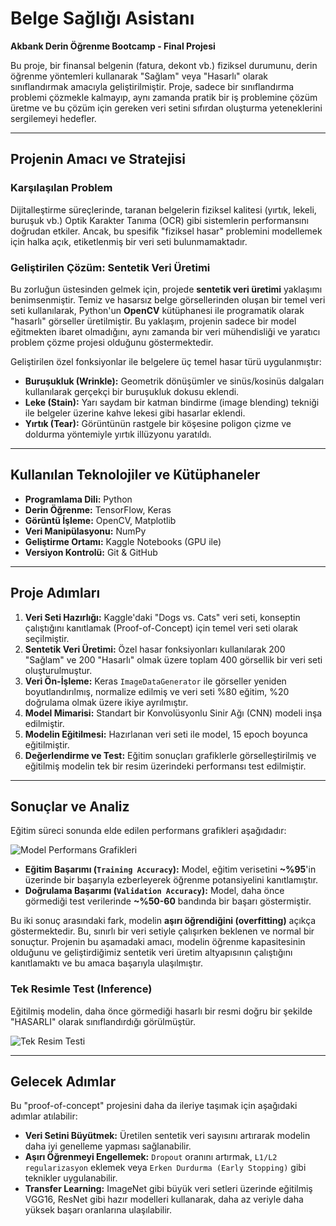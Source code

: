 # Belge Sağlığı Asistanı

**Akbank Derin Öğrenme Bootcamp - Final Projesi**

Bu proje, bir finansal belgenin (fatura, dekont vb.) fiziksel durumunu, derin öğrenme yöntemleri kullanarak "Sağlam" veya "Hasarlı" olarak sınıflandırmak amacıyla geliştirilmiştir. Proje, sadece bir sınıflandırma problemi çözmekle kalmayıp, aynı zamanda pratik bir iş problemine çözüm üretme ve bu çözüm için gereken veri setini sıfırdan oluşturma yeteneklerini sergilemeyi hedefler.

---

## Projenin Amacı ve Stratejisi

### Karşılaşılan Problem
Dijitalleştirme süreçlerinde, taranan belgelerin fiziksel kalitesi (yırtık, lekeli, buruşuk vb.) Optik Karakter Tanıma (OCR) gibi sistemlerin performansını doğrudan etkiler. Ancak, bu spesifik "fiziksel hasar" problemini modellemek için halka açık, etiketlenmiş bir veri seti bulunmamaktadır.

### Geliştirilen Çözüm: Sentetik Veri Üretimi
Bu zorluğun üstesinden gelmek için, projede **sentetik veri üretimi** yaklaşımı benimsenmiştir. Temiz ve hasarsız belge görsellerinden oluşan bir temel veri seti kullanılarak, Python'un **OpenCV** kütüphanesi ile programatik olarak "hasarlı" görseller üretilmiştir. Bu yaklaşım, projenin sadece bir model eğitmekten ibaret olmadığını, aynı zamanda bir veri mühendisliği ve yaratıcı problem çözme projesi olduğunu göstermektedir.

Geliştirilen özel fonksiyonlar ile belgelere üç temel hasar türü uygulanmıştır:
* **Buruşukluk (Wrinkle):** Geometrik dönüşümler ve sinüs/kosinüs dalgaları kullanılarak gerçekçi bir buruşukluk dokusu eklendi.
* **Leke (Stain):** Yarı saydam bir katman bindirme (image blending) tekniği ile belgeler üzerine kahve lekesi gibi hasarlar eklendi.
* **Yırtık (Tear):** Görüntünün rastgele bir köşesine poligon çizme ve doldurma yöntemiyle yırtık illüzyonu yaratıldı.

---

## Kullanılan Teknolojiler ve Kütüphaneler
* **Programlama Dili:** Python
* **Derin Öğrenme:** TensorFlow, Keras
* **Görüntü İşleme:** OpenCV, Matplotlib
* **Veri Manipülasyonu:** NumPy
* **Geliştirme Ortamı:** Kaggle Notebooks (GPU ile)
* **Versiyon Kontrolü:** Git & GitHub

---

## Proje Adımları

1.  **Veri Seti Hazırlığı:** Kaggle'daki "Dogs vs. Cats" veri seti, konseptin çalıştığını kanıtlamak (Proof-of-Concept) için temel veri seti olarak seçilmiştir.
2.  **Sentetik Veri Üretimi:** Özel hasar fonksiyonları kullanılarak 200 "Sağlam" ve 200 "Hasarlı" olmak üzere toplam 400 görsellik bir veri seti oluşturulmuştur.
3.  **Veri Ön-İşleme:** Keras `ImageDataGenerator` ile görseller yeniden boyutlandırılmış, normalize edilmiş ve veri seti %80 eğitim, %20 doğrulama olmak üzere ikiye ayrılmıştır.
4.  **Model Mimarisi:** Standart bir Konvolüsyonlu Sinir Ağı (CNN) modeli inşa edilmiştir.
5.  **Modelin Eğitilmesi:** Hazırlanan veri seti ile model, 15 epoch boyunca eğitilmiştir.
6.  **Değerlendirme ve Test:** Eğitim sonuçları grafiklerle görselleştirilmiş ve eğitilmiş modelin tek bir resim üzerindeki performansı test edilmiştir.

---

## Sonuçlar ve Analiz

Eğitim süreci sonunda elde edilen performans grafikleri aşağıdadır:

![Model Performans Grafikleri](image_03e9ae.png)

* **Eğitim Başarımı (`Training Accuracy`):** Model, eğitim verisetini **~%95**'in üzerinde bir başarıyla ezberleyerek öğrenme potansiyelini kanıtlamıştır.
* **Doğrulama Başarımı (`Validation Accuracy`):** Model, daha önce görmediği test verilerinde **~%50-60** bandında bir başarı göstermiştir.

Bu iki sonuç arasındaki fark, modelin **aşırı öğrendiğini (overfitting)** açıkça göstermektedir. Bu, sınırlı bir veri setiyle çalışırken beklenen ve normal bir sonuçtur. Projenin bu aşamadaki amacı, modelin öğrenme kapasitesinin olduğunu ve geliştirdiğimiz sentetik veri üretim altyapısının çalıştığını kanıtlamaktı ve bu amaca başarıyla ulaşılmıştır.

### Tek Resimle Test (Inference)

Eğitilmiş modelin, daha önce görmediği hasarlı bir resmi doğru bir şekilde "HASARLI" olarak sınıflandırdığı görülmüştür.

![Tek Resim Testi](image_046932.jpg)

---

## Gelecek Adımlar

Bu "proof-of-concept" projesini daha da ileriye taşımak için aşağıdaki adımlar atılabilir:
* **Veri Setini Büyütmek:** Üretilen sentetik veri sayısını artırarak modelin daha iyi genelleme yapması sağlanabilir.
* **Aşırı Öğrenmeyi Engellemek:** `Dropout` oranını artırmak, `L1/L2 regularizasyon` eklemek veya `Erken Durdurma (Early Stopping)` gibi teknikler uygulanabilir.
* **Transfer Learning:** ImageNet gibi büyük veri setleri üzerinde eğitilmiş VGG16, ResNet gibi hazır modelleri kullanarak, daha az veriyle daha yüksek başarı oranlarına ulaşılabilir.
